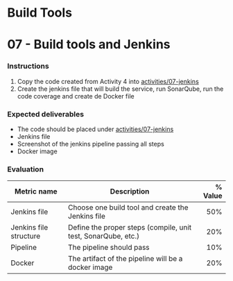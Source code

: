 # Build Tools
# 07 - Build tools and Jenkins

### Instructions
1. Copy the code created from Activity 4 into [activities/07-jenkins](./activities/07-jenkins)
1. Create the jenkins file that will build the service, run SonarQube, run the code coverage and create de Docker file

### Expected deliverables
- The code should be placed under [activities/07-jenkins](./activities/07-jenkins)
- Jenkins file
- Screenshot of the jenkins pipeline passing all steps
- Docker image

### Evaluation

| Metric name | Description | % Value |
| ----------- |-------------| -------:|
| Jenkins file   | Choose one build tool and create the Jenkins file  | 50% |
| Jenkins file structure   | Define the proper steps (compile, unit test, SonarQube, etc.) | 20% |
| Pipeline   | The pipeline should pass | 10% |
| Docker   | The artifact of the pipeline will be a docker image  | 20% |
